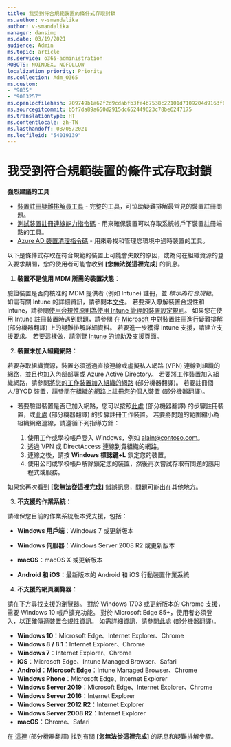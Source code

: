 ```yaml
---
title: 我受到符合規範裝置的條件式存取封鎖
ms.author: v-smandalika
author: v-smandalika
manager: dansimp
ms.date: 03/19/2021
audience: Admin
ms.topic: article
ms.service: o365-administration
ROBOTS: NOINDEX, NOFOLLOW
localization_priority: Priority
ms.collection: Adm_O365
ms.custom:
- "9835"
- "9003257"
ms.openlocfilehash: 709749b1a62f2d9cdabfb3fe4b7538c22101d7109204d9163f6059336b817bf8
ms.sourcegitcommit: b5f7da89a650d2915dc652449623c78be6247175
ms.translationtype: HT
ms.contentlocale: zh-TW
ms.lasthandoff: 08/05/2021
ms.locfileid: "54019139"
---
```

# <a name="im-getting-blocked-by-conditional-access-with-compliant-device"></a>我受到符合規範裝置的條件式存取封鎖

**強烈建議的工具**

- [裝置註冊疑難排解員工具](https://docs.microsoft.com/samples/azure-samples/dsregtool/dsregtool/) - 完整的工具，可協助疑難排解最常見的裝置註冊問題。
- [測試裝置註冊連線能力指令碼](https://docs.microsoft.com/samples/azure-samples/testdeviceregconnectivity/testdeviceregconnectivity/) - 用來確保裝置可以存取系統帳戶下裝置註冊端點的工具。
- [Azure AD 裝置清理指令碼](https://github.com/mzmaili/AzureADDeviceCleanup) - 用來尋找和管理您環境中過時裝置的工具。

以下是條件式存取在符合規範的裝置上可能會失敗的原因，或為何在組織資源的登入要求期間，您的使用者可能會收到 **[您無法從這裡完成]** 的訊息。

1. **裝置不是使用 MDM 所需的裝置狀態**：

驗證裝置是否向核准的 MDM 提供者 (例如 Intune) 註冊，並 *標示為符合規範*。 如需有關 Intune 的詳細資訊，請參閱本[文件](https://docs.microsoft.com/mem/intune/enrollment/device-enrollment)。 若要深入瞭解裝置合規性和 Intune，請參閱[使用合規性原則為使用 Intune 管理的裝置設定規則](https://docs.microsoft.com/mem/intune/protect/device-compliance-get-started)。 如果您在使用 Intune 註冊裝置時遇到問題，請參閱 [在 Microsoft 中對裝置註冊進行疑難排解](https://docs.microsoft.com/troubleshoot/mem/intune/troubleshoot-device-enrollment-in-intune) (部分機器翻譯) 上的疑難排解詳細資料。 若要進一步獲得 Intune 支援，請建立支援要求。 若要這樣做，請瀏覽 [Intune 的協助及支援頁面](https://endpoint.microsoft.com/#blade/Microsoft_Intune_DeviceSettings/SupportMenu/helpSupport)。

2. **裝置未加入組織網路**：

若要存取組織資源，裝置必須透過直接連線或虛擬私人網路 (VPN) 連線到組織的網路，並且也加入內部部署或 Azure Active Directory。 若要將工作裝置加入組織網路，請參閱[將您的工作裝置加入組織的網路](https://docs.microsoft.com/azure/active-directory/user-help/user-help-join-device-on-network) (部分機器翻譯)。 若要註冊個人/BYOD 裝置，請參閱[在組織的網路上註冊您的個人裝置](https://docs.microsoft.com/azure/active-directory/user-help/user-help-register-device-on-network) (部分機器翻譯)。

- 若要驗證裝置是否已加入網路，您可以按照[此處](https://docs.microsoft.com/azure/active-directory/user-help/user-help-register-device-on-network#to-verify-that-youre-registered) (部分機器翻譯) 的步驟註冊裝置，或[此處](https://docs.microsoft.com/azure/active-directory/user-help/user-help-join-device-on-network#to-make-sure-youre-joined) (部分機器翻譯) 的步驟註冊工作裝置。 若要將問題的範圍縮小為組織網路連線，請遵循下列指導方針：

    1. 使用工作或學校帳戶登入 Windows，例如 alain@contoso.com。
    2. 透過 VPN 或 DirectAccess 連線到貴組織的網路。
    3. 連線之後，請按 **Windows 標誌鍵+L** 鎖定您的裝置。
    4. 使用公司或學校帳戶解除鎖定您的裝置，然後再次嘗試存取有問題的應用程式或服務。

如果您再次看到 **[您無法從這裡完成]** 錯誤訊息，問題可能出在其他地方。

3. **不支援的作業系統**：

請確保您目前的作業系統版本受支援，包括：

- **Windows 用戶端**：Windows 7 或更新版本

- **Windows 伺服器**：Windows Server 2008 R2 或更新版本

- **macOS**：macOS X 或更新版本

- **Android 和 iOS**：最新版本的 Android 和 iOS 行動裝置作業系統

4. **不支援的網頁瀏覽器**：

請在下方尋找支援的瀏覽器。 對於 Windows 1703 或更新版本的 Chrome 支援，需要 Windows 10 帳戶擴充功能。 對於 Microsoft Edge 85+，使用者必須登入，以正確傳遞裝置合規性資訊。 如需詳細資訊，請參閱[此處](https://docs.microsoft.com/azure/active-directory/conditional-access/concept-conditional-access-conditions#chrome-support) (部分機器翻譯)。

- **Windows 10**：Microsoft Edge、Internet Explorer、Chrome
- **Windows 8 / 8.1**：Internet Explorer、Chrome
- **Windows 7**：Internet Explorer、Chrome
- **iOS**：Microsoft Edge、Intune Managed Browser、Safari
- **Android**：**Microsoft Edge**：Intune Managed Browser、Chrome
- **Windows Phone**：Microsoft Edge、Internet Explorer
- **Windows Server 2019**：Microsoft Edge、Internet Explorer、Chrome
- **Windows Server 2016**：Internet Explorer
- **Windows Server 2012 R2**：Internet Explorer
- **Windows Server 2008 R2**：Internet Explorer
- **macOS**：Chrome、Safari

在 [這裡](https://docs.microsoft.com/azure/active-directory/user-help/user-help-device-remediation) (部分機器翻譯) 找到有關 **[您無法從這裡完成]** 的訊息和疑難排解步驟。
